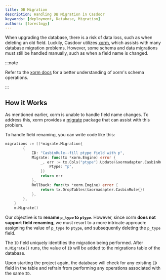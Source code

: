 ```yaml
---
title: DB Migration
description: Handling DB Migration in Casdoor
keywords: [deployment, Database, Migration]
authors: [forestmgy]
---
```


When upgrading the database, there is a risk of data loss, such as when deleting an old field. Luckily, Casdoor utilizes [xorm](https://xorm.io/), which assists with many database migration problems. However, some schema and data migrations must still be handled manually, such as when a field name is changed.

:::note

Refer to the [xorm docs](https://xorm.io/docs/chapter-03/readme/) for a better understanding of xorm's schema operations.

:::

## How it Works

As mentioned earlier, xorm is unable to handle field name changes. To address this, xorm provides a [migrate](https://gitea.com/xorm/xorm/src/branch/v1/migrate) package that can assist with this problem.

To handle field renaming, you can write code like this:

```go
migrations := []*migrate.Migration{
        {
            ID: "CasbinRule--fill ptype field with p",
            Migrate: func(tx *xorm.Engine) error {
                _, err := tx.Cols("ptype").Update(&xormadapter.CasbinRule{
                    Ptype: "p",
                })
                return err
            },
            Rollback: func(tx *xorm.Engine) error {
                return tx.DropTables(&xormadapter.CasbinRule{})
            },
        },
    }
    m.Migrate()
```

Our objective is to **rename `p_type` to `ptype`**. However, since xorm **does not support field renaming**, we must resort to a more intricate approach: assigning the value of `p_type` to `ptype`, and subsequently deleting the `p_type` field.

The `ID` field uniquely identifies the migration being performed. After `m.Migrate()` runs, the value of `ID` will be added to the migrations table of the database.

Upon starting the project again, the database will check for any existing `ID` field in the table and refrain from performing any operations associated with the same `ID`.

